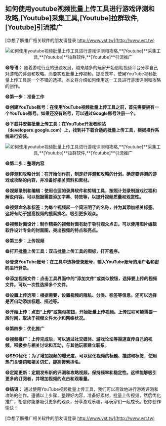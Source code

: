 ## **如何使用youtube视频批量上传工具进行游戏评测和攻略,**[Youtube]**采集工具,**[Youtube]**拉群软件,**[Youtube]**引流推广**

[😍想了解推广相关软件的朋友请登录 http://www.vst.tw](http://www.vst.tw)

 <center><img src="https://vst.tw/MP4/tuiguang/png/1.png" alt="如何使用youtube视频批量上传工具进行游戏评测和攻略,**[Youtube]**采集工具,**[Youtube]**拉群软件,**[Youtube]**引流推广"></center>

**😄导语：**
随着游戏行业的迅速发展，越来越多的玩家开始借助视频平台分享自己对游戏的评测和攻略。而要实现批量上传视频，提高效率，使用YouTube视频批量上传工具是一个不错的选择。本文将介绍如何使用这一工具进行游戏评测和攻略的创作。

**😄第一步：准备工作**

**😄创建YouTube账号：在使用YouTube视频批量上传工具之前，首先需要拥有一个YouTube账号。如果还没有账号，可以通过Google账号注册一个。**

**😄下载并安装批量上传工具：在YouTube开发者网站（developers.google.com）上，找到并下载合适的批量上传工具，根据操作系统进行安装。**

 <center><img src="https://vst.tw/MP4/tuiguang/png/6.png" alt="如何使用youtube视频批量上传工具进行游戏评测和攻略,**[Youtube]**采集工具,**[Youtube]**拉群软件,**[Youtube]**引流推广"></center>

**😄第二步：整理内容**

**😄评测和攻略计划：在开始创作前，制定好评测和攻略的计划。确定要评测的游戏或攻略的内容，并准备好相关资料和素材。**

**😄视频录制和编辑：使用合适的录屏软件和剪辑工具，按照计划录制游戏过程和解说内容。可以根据需要添加字幕、特效等，以提升视频质量和观赏性。**

**😄视频命名和标签：为每个视频起一个简洁明了的名称，并为其添加相关标签。这将有助于提高视频的搜索排名，吸引更多观众。**

**😄视频封面设计：制作精美的视频封面有助于吸引观众点击。可以使用图片编辑软件设计专业的封面图，突出视频的特点和亮点。**

**😄第三步：上传视频**

**😄打开批量上传工具：双击批量上传工具的图标，打开程序。**

**😄登录YouTube账号：在工具中选择登录账号，输入YouTube账号的用户名和密码进行登录。**

**😄添加视频文件：点击工具界面中的“添加文件”或类似按钮，选择要上传的视频文件。可以一次性选择多个文件。**

**😄设置上传选项：根据需要，设置视频的隐私、分类、标签等信息。还可以选择是否自动添加标题、描述等。**

**😄开始上传：点击“上传”或类似按钮，开始批量上传视频。上传过程可能需要一段时间，取决于视频文件大小和网络状况。**

**😄第四步：优化推广**

**😄视频推广：上传完成后，可以通过社交媒体、游戏论坛等渠道宣传自己的视频。积极参与相关讨论和互动，与其他玩家建立联系。**

**😄SEO优化：为了增加视频的曝光度，可以优化视频的标题、描述和标签，使用热门关键词和相关词汇，提高搜索排名。**

**😄定期更新：定期发布新的评测和攻略视频，保持频率和稳定性。这样能够吸引更多的订阅者，并增加视频的点击和观看量。**

**😄结语：**
通过使用YouTube视频批量上传工具，我们可以高效地进行游戏评测和攻略的创作。遵循以上步骤，整理好内容，准备好素材，批量上传视频，然后优化推广，相信你能够吸引更多的观众，分享游戏乐趣，与玩家们一起成长。祝你创作愉快！

[😍想了解推广相关软件的朋友请登录 http://www.vst.tw](http://www.vst.tw)



